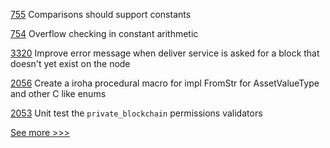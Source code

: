 
[755](https://github.com/hyperledger-labs/solang/issues/755) Comparisons should support constants

[754](https://github.com/hyperledger-labs/solang/issues/754) Overflow checking in constant arithmetic

[3320](https://github.com/hyperledger/fabric/issues/3320) Improve error message when deliver service is asked for a block that doesn't yet exist on the node

[2056](https://github.com/hyperledger/iroha/issues/2056) Create a iroha procedural macro for impl FromStr for AssetValueType and other C like enums

[2053](https://github.com/hyperledger/iroha/issues/2053) Unit test the `private_blockchain` permissions validators


[See more >>>](https://start-here.hyperledger.org/issues)
